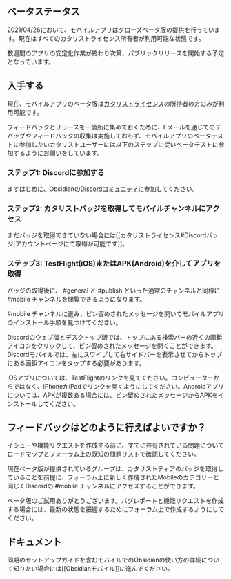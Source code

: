 ## ベータステータス

2021/04/26において、モバイルアプリはクローズベータ版の提供を行っています。現在はすべてのカタリストライセンス所有者が利用可能な状態です。

数週間のアプリの安定化作業が終わり次第、パブリックリリースを開始する予定となっています。

## 入手する

現在、モバイルアプリのベータ版は[カタリストライセンス](https://obsidian.md/pricing)の所持者の方のみが利用可能です。

フィードバックとリリースを一箇所に集めておくために、Eメールを通じてのデバッグやフィードバックの収集は実施しておらず、モバイルアプリのベータテストに参加したいカタリストユーザーには以下のステップに従いベータテストに参加するようにお願いをしています。

### ステップ1: Discordに参加する

ますはじめに、Obsidianの[Discordコミュニティ](https://discord.gg/veuWUTm)に参加してください。

### ステップ2: カタリストバッジを取得してモバイルチャンネルにアクセス

まだバッジを取得できていない場合には[[カタリストライセンス#Discordバッジ|アカウントページにて取得が可能です]]。

### ステップ3: TestFlight(iOS)またはAPK(Android)を介してアプリを取得

バッジの取得後に、 #general と #publish といった通常のチャンネルと同様に #mobile チャンネルを閲覧できるようになります。

#mobile チャンネルに進み、ピン留めされたメッセージを開いてモバイルアプリのインストール手順を見つけてください。

Discordのウェブ版とデスクトップ版では、トップにある検索バーの近くの画鋲アイコンをクリックして、ピン留めされたメッセージを開くことができます。Discordモバイルでは、左にスワイプして右サイドバーを表示させてからトップにある画鋲アイコンをタップする必要があります。

iOSアプリについては、TestFlightのリンクを見てください。コンピューターからではなく、iPhoneかiPadでリンクを開くようにしてください。Androidアプリについては、APKが複数ある場合には、ピン留めされたメッセージからAPKをインストールしてください。

## フィードバックはどのように行えばよいですか？

イシューや機能リクエストを作成する前に、すでに共有されている問題についてロードマップと[フォーラム上の既知の問題リスト](https://forum.obsidian.md/t/list-of-known-issues/14286)で確認してください。

現在ベータ版が提供されているグループは、カタリストティアのバッジを取得していることを前提に、フォーラム上に新しく作成されたMobileのカテゴリーと同じくDiscordの #mobile チャンネルにアクセスすることができます。

ベータ版のご試用ありがとうございます。バグレポートと機能リクエストを作成する場合には、最新の状態を把握するためにフォーラム上で作成するようにしてください。

## ドキュメント

同期のセットアップガイドを含むモバイルでのObsidianの使い方の詳細について知りたい場合には[[Obsidianモバイル]]に進んでください。
